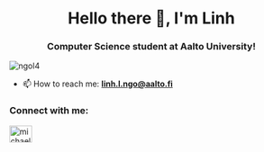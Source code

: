 <h1 align="center">Hello there 👋, I'm Linh </h1>
<h3 align="center">Computer Science student at Aalto University! </h3>

<img src="https://github-readme-stats.vercel.app/api/top-langs/?username=ngol4&show_icons=true&theme=algolia&include_all_commits=true&hide=css&layout=donut" alt="ngol4" />




- 📫 How to reach me: **linh.l.ngo@aalto.fi** 


<h3 align="left">Connect with me:</h3>
<p align="left">
<a href="https://www.linkedin.com/in/linh-l-ngo/" target="blank"> <img align="center" src="https://raw.githubusercontent.com/rahuldkjain/github-profile-readme-generator/master/src/images/icons/Social/linked-in-alt.svg" alt="michaelha" height="30" width="40" /></a>
